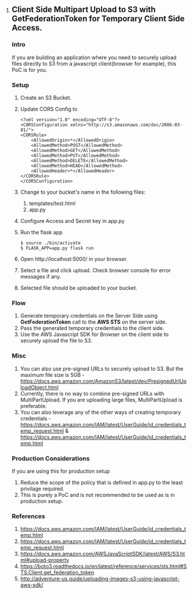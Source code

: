 1. ## Client Side Multipart Upload to S3 with GetFederationToken for Temporary Client Side Access.

   ### Intro

   If you are building an application where you need to securely upload files directly to S3 from a javascript client(browser for example), this PoC is for you.

   ### Setup

   1. Create an S3 Bucket.

   2. Update CORS Config to

      ```
      <?xml version="1.0" encoding="UTF-8"?>
      <CORSConfiguration xmlns="http://s3.amazonaws.com/doc/2006-03-01/">
      <CORSRule>
          <AllowedOrigin>*</AllowedOrigin>
          <AllowedMethod>POST</AllowedMethod>
          <AllowedMethod>GET</AllowedMethod>
          <AllowedMethod>PUT</AllowedMethod>
          <AllowedMethod>DELETE</AllowedMethod>
          <AllowedMethod>HEAD</AllowedMethod>
          <AllowedHeader>*</AllowedHeader>
      </CORSRule>
      </CORSConfiguration>
      ```

   3. Change <your-bucket-name-here> to your bucket's name in the following files:

      1. templates/test.html
      2. app.py

   4. Configure Access and Secret key in app.py

   5. Run the flask app

      ```$ source ./bin/activate
      $ source ./bin/activate
      $ FLASK_APP=app.py flask run
      ```

   6. Open http://localhost:5000/ in your browser.

   7. Select a file and click upload. Check browser console for error messages if any.

   8. Selected file should be uploaded to your bucket.

   ### Flow

   1. Generate temporary credentials on the Server Side using **GetFederationToken** call to the **AWS STS** on the server side.
   2. Pass the generated temporary credentials to the client side.
   3. Use the AWS Javascript SDK for Browser on the client side to securely upload the file to S3.

   ### Misc

   1. You can also use pre-signed URLs to securely upload to S3. But the maximum file size is 5GB - https://docs.aws.amazon.com/AmazonS3/latest/dev/PresignedUrlUploadObject.html
   2. Currently, there is no way to combine pre-signed URLs with MultiPartUpload. If you are uploading large files, MultiPartUpload is preferable.
   3. You can also leverage any of the other ways of creating temporary credentials - https://docs.aws.amazon.com/IAM/latest/UserGuide/id_credentials_temp_request.html & https://docs.aws.amazon.com/IAM/latest/UserGuide/id_credentials_temp.html

   ### Production Considerations

   If you are using this for production setup
   1. Reduce the scope of the policy that is defined in app.py to the least privilage required.
   2. This is purely a PoC and is not recommended to be used as is in production setup.

   ### References

   1. https://docs.aws.amazon.com/IAM/latest/UserGuide/id_credentials_temp.html
   2. https://docs.aws.amazon.com/IAM/latest/UserGuide/id_credentials_temp_request.html
   3. https://docs.aws.amazon.com/AWSJavaScriptSDK/latest/AWS/S3.html#upload-property
   4. https://boto3.readthedocs.io/en/latest/reference/services/sts.html#STS.Client.get_federation_token
   5. http://adventure-us.guide/uploading-images-s3-using-javascript-aws-sdk/
